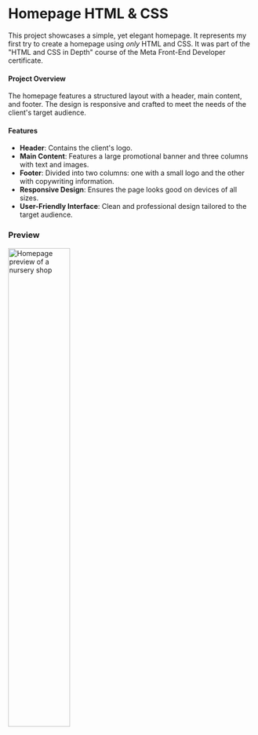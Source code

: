 
# Homepage HTML & CSS

This project showcases a simple, yet elegant homepage. It represents my first try to create a homepage using *only* HTML and CSS. It was part of the "HTML and CSS in Depth" course of the Meta Front-End Developer certificate.

#### Project Overview

The homepage features a structured layout with a header, main content, and footer. The design is responsive and crafted to meet the needs of the client's target audience.

#### Features

- **Header**: Contains the client's logo.
- **Main Content**: Features a large promotional banner and three columns with text and images.
- **Footer**: Divided into two columns: one with a small logo and the other with copywriting information.
- **Responsive Design**: Ensures the page looks good on devices of all sizes.
- **User-Friendly Interface**: Clean and professional design tailored to the target audience.

### Preview

<img src='https://github.com/myrtotzelisi/homepage-html-css/blob/main/LuckyShrubHomepage.gif' alt='Homepage preview of a nursery shop' width=50% />
